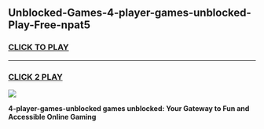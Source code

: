 
## Unblocked-Games-4-player-games-unblocked-Play-Free-npat5
<h3>
<a href="https://premium76.site?title=4-player-games-unblocked&ref=12A">CLICK TO PLAY</a></h3>
<hr>

<h3>
<a href="https://premium76.site?title=4-player-games-unblocked&ref=12A">CLICK 2 PLAY</a>
  
</h3>

<a href="https://premium76.site?title=4-player-games-unblocked&ref=12A"><img src="https://clearcache.store/games.png"></a>


**4-player-games-unblocked games unblocked: Your Gateway to Fun and Accessible Online Gaming**
